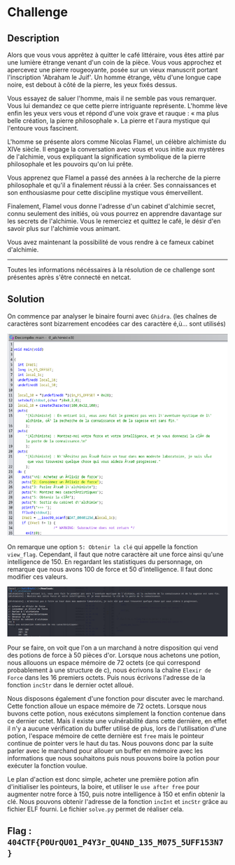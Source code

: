 # Challenge

## Description

Alors que vous vous apprêtez à quitter le café littéraire, vous êtes attiré par une lumière étrange venant d'un coin de la pièce. Vous vous approchez et apercevez une pierre rougeoyante, posée sur un vieux manuscrit portant l'inscription 'Abraham le Juif'. Un homme étrange, vêtu d'une longue cape noire, est debout à côté de la pierre, les yeux fixés dessus.

Vous essayez de saluer l'homme, mais il ne semble pas vous remarquer. Vous lui demandez ce que cette pierre intriguante représente. L'homme lève enfin les yeux vers vous et répond d'une voix grave et rauque : « ma plus belle création, la pierre philosophale ». La pierre et l'aura mystique qui l'entoure vous fascinent.

L'homme se présente alors comme Nicolas Flamel, un célèbre alchimiste du XIVe siècle. Il engage la conversation avec vous et vous initie aux mystères de l'alchimie, vous expliquant la signification symbolique de la pierre philosophale et les pouvoirs qu'on lui prête.

Vous apprenez que Flamel a passé des années à la recherche de la pierre philosophale et qu'il a finalement réussi à la créer. Ses connaissances et son enthousiasme pour cette discipline mystique vous émerveillent.

Finalement, Flamel vous donne l'adresse d'un cabinet d'alchimie secret, connu seulement des initiés, où vous pourrez en apprendre davantage sur les secrets de l'alchimie. Vous le remerciez et quittez le café, le désir d'en savoir plus sur l'alchimie vous animant.

Vous avez maintenant la possibilité de vous rendre à ce fameux cabinet d'alchimie.

---

Toutes les informations nécéssaires à la résolution de ce challenge sont présentes après s'être connecté en netcat.

## Solution

On commence par analyser le binaire fourni avec `Ghidra`. (les chaînes de caractères sont bizarrement encodées car des caractère é,ù... sont utilisés)

![ghidra](ghidra.png)

On remarque une option `5: Obtenir la clé` qui appelle la fonction `view_flag`. Cependant, il faut que notre caractère ait une force ainsi qu'une intelligence de 150. En regardant les statistiques du personnage, on remarque que nous avons 100 de force et 50 d'intelligence. Il faut donc modifier ces valeurs.

![stats](stats.png)

Pour se faire, on voit que l'on a un marchand à notre disposition qui vend des potions de force à 50 pièces d'or. Lorsque nous achetons une potion, nous allouons un espace mémoire de 72 octets (ce qui correspond probablement à une structure de c), nous écrivons la chaîne `Elexir de Force` dans les 16 premiers octets. Puis nous écrivons l'adresse de la fonction `incStr` dans le dernier octet alloué.

Nous disposons également d'une fonction pour discuter avec le marchand. Cette fonction alloue un espace mémoire de 72 octets. Lorsque nous buvons cette potion, nous exécutons simplement la fonction contenue dans ce dernier octet. Mais il existe une vulnérabilité dans cette dernière, en effet il n'y a aucune vérification du buffer utilisé de plus, lors de l'utilisation d'une potion, l'espace mémoire de cette dernière est `free` mais le pointeur continue de pointer vers le haut du tas. Nous pouvons donc par la suite parler avec le marchand pour allouer un buffer en mémoire avec les informations que nous souhaitons puis nous pouvons boire la potion pour exécuter la fonction voulue.

Le plan d'action est donc simple, acheter une première potion afin d'initialiser les pointeurs, la boire, et utiliser le `use after free` pour augmenter notre force à 150, puis notre intelligence à 150 et enfin obtenir la clé. Nous pouvons obtenir l'adresse de la fonction `incInt` et `incStr` grâce au fichier ELF fourni. Le fichier `solve.py` permet de réaliser cela.

## Flag : `404CTF{P0UrQU01_P4Y3r_QU4ND_135_M075_5UFF153N7}`
